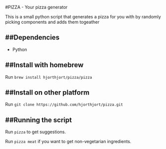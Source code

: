 #PIZZA - Your pizza generator

This is a small python script that generates a pizza for you with by randomly picking components and adds them togeather

##Dependencies
-----------
* Python

##Install with homebrew
-----------

Run `brew install hjorthjort/pizza/pizza`

##Install on other platform
-----------

Run `git clone https://github.com/hjorthjort/pizza.git`

##Running the script
-----------
Run `pizza` to get suggestions.

Run `pizza meat` if you want to get non-vegetarian ingredients.
